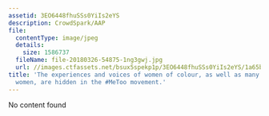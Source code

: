 ```yaml
---
assetid: 3EO6448fhuSSs0YiIs2eYS
description: CrowdSpark/AAP
file:
  contentType: image/jpeg
  details:
    size: 1586737
  fileName: file-20180326-54875-1ng3gwj.jpg
  url: //images.ctfassets.net/bsux5spekp1p/3EO6448fhuSSs0YiIs2eYS/1a65b894af656db75701e4052da56e1f/file-20180326-54875-1ng3gwj.jpg
title: 'The experiences and voices of women of colour, as well as many disadvantaged
  women, are hidden in the #MeToo movement.'
---
```

No content found